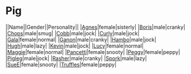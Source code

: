 # Pig

||Name||Gender||Personality||
|[Agnes](github.com/lindsaygelle/animalcrossing/villager/pig/agnes)|female|sisterly|
|[Boris](github.com/lindsaygelle/animalcrossing/villager/pig/boris)|male|cranky|
|[Chops](github.com/lindsaygelle/animalcrossing/villager/pig/chops)|male|smug|
|[Cobb](github.com/lindsaygelle/animalcrossing/villager/pig/cobb)|male|jock|
|[Curly](github.com/lindsaygelle/animalcrossing/villager/pig/curly)|male|jock|
|[Gala](github.com/lindsaygelle/animalcrossing/villager/pig/gala)|female|normal|
|[Ganon](github.com/lindsaygelle/animalcrossing/villager/pig/ganon)|male|cranky|
|[Hambo](github.com/lindsaygelle/animalcrossing/villager/pig/hambo)|male|jock|
|[Hugh](github.com/lindsaygelle/animalcrossing/villager/pig/hugh)|male|lazy|
|[Kevin](github.com/lindsaygelle/animalcrossing/villager/pig/kevin)|male|jock|
|[Lucy](github.com/lindsaygelle/animalcrossing/villager/pig/lucy)|female|normal|
|[Maggie](github.com/lindsaygelle/animalcrossing/villager/pig/maggie)|female|normal|
|[Pancetti](github.com/lindsaygelle/animalcrossing/villager/pig/pancetti)|female|snooty|
|[Peggy](github.com/lindsaygelle/animalcrossing/villager/pig/peggy)|female|peppy|
|[Pigleg](github.com/lindsaygelle/animalcrossing/villager/pig/pigleg)|male|jock|
|[Rasher](github.com/lindsaygelle/animalcrossing/villager/pig/rasher)|male|cranky|
|[Spork](github.com/lindsaygelle/animalcrossing/villager/pig/spork)|male|lazy|
|[SueE](github.com/lindsaygelle/animalcrossing/villager/pig/suee)|female|snooty|
|[Truffles](github.com/lindsaygelle/animalcrossing/villager/pig/truffles)|female|peppy|
